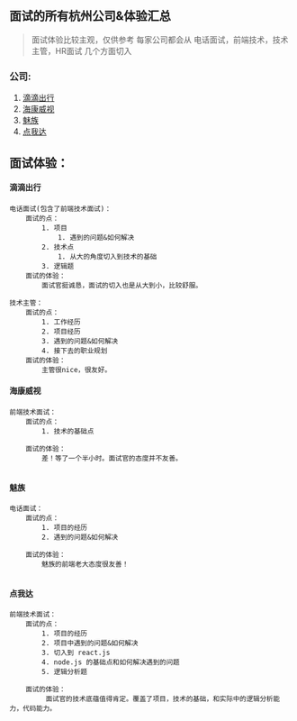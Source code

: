 ## 面试的所有杭州公司&体验汇总

> 面试体验比较主观，仅供参考
> 每家公司都会从 电话面试，前端技术，技术主管，HR面试 几个方面切入

### 公司: 
1. <a href="#company-1">滴滴出行 </a>
2. <a href="#company-2">海康威视 </a>
3. <a href="#company-3">魅族     </a>
4. <a href="#company-4">点我达   </a>

## 面试体验：

<h4 id="company-1">滴滴出行</h4>

```
电话面试(包含了前端技术面试)：
    面试的点：
        1. 项目
            1. 遇到的问题&如何解决
        2. 技术点 
            1. 从大的角度切入到技术的基础
        3. 逻辑题    
    面试的体验：
        面试官挺诚恳，面试的切入也是从大到小，比较舒服。

技术主管：
    面试的点：
        1. 工作经历
        2. 项目经历
        3. 遇到的问题&如何解决 
        4. 接下去的职业规划
    面试的体验：
        主管很nice，很友好。         
```

<h4 id="company-2">海康威视</h4>

```
前端技术面试：
    面试的点：
        1. 技术的基础点 
          
    面试的体验：
        差！等了一个半小时。面试官的态度并不友善。
         
```

<h4 id="company-3">魅族</h4>

```
电话面试：
    面试的点：
        1. 项目的经历
        2. 遇到的问题&如何解决
          
    面试的体验：
        魅族的前端老大态度很友善！
         
```

<h4 id="company-4">点我达</h4>

```
前端技术面试：
    面试的点：
        1. 项目的经历
        2. 项目中遇到的问题&如何解决
        3. 切入到 react.js
        4. node.js 的基础点和如何解决遇到的问题
        5. 逻辑分析题
          
    面试的体验：
         面试官的技术底蕴值得肯定。覆盖了项目，技术的基础，和实际中的逻辑分析能力，代码能力。
        
```


